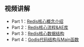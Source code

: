 ## 视频讲解
 - Part 1：[Redis核心概念介绍](https://www.bilibili.com/video/BV1Zd4y1d7LY/)
 - Part 2：[Redis核心流程&AE库](https://www.bilibili.com/video/BV1HG4y1k7pH/)
 - Part 3：[Redis核心数据结构](https://www.bilibili.com/video/BV1sd4y1z7ir/)
 - Part 4：[Godis代码结构与Main函数](https://www.bilibili.com/video/BV1fe4y1i7rf/)
